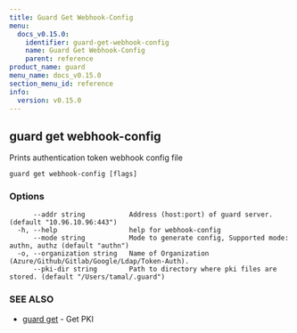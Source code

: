 ```yaml
---
title: Guard Get Webhook-Config
menu:
  docs_v0.15.0:
    identifier: guard-get-webhook-config
    name: Guard Get Webhook-Config
    parent: reference
product_name: guard
menu_name: docs_v0.15.0
section_menu_id: reference
info:
  version: v0.15.0
---
```


## guard get webhook-config

Prints authentication token webhook config file

```
guard get webhook-config [flags]
```

### Options

```
      --addr string           Address (host:port) of guard server. (default "10.96.10.96:443")
  -h, --help                  help for webhook-config
      --mode string           Mode to generate config, Supported mode: authn, authz (default "authn")
  -o, --organization string   Name of Organization (Azure/Github/Gitlab/Google/Ldap/Token-Auth).
      --pki-dir string        Path to directory where pki files are stored. (default "/Users/tamal/.guard")
```

### SEE ALSO

* [guard get](/docs/v0.15.0/reference/guard_get)	 - Get PKI

